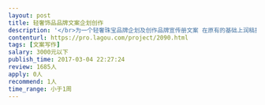 ```yaml
---                
layout: post       
title: 轻奢饰品品牌文案企划创作           
description: '</br>为一个轻奢珠宝品牌企划及创作品牌宣传册文案 在原有的基础上润稿提升</br>'     
contenturl: https://pro.lagou.com/project/2090.html      
tags: [文案写作]            
salary: 3000元以下          
publish_time: 2017-03-04 22:27:24         
review: 1685人                   
apply: 0人                   
recommend: 1人                   
time_range: 小于1周              
---                 
```

